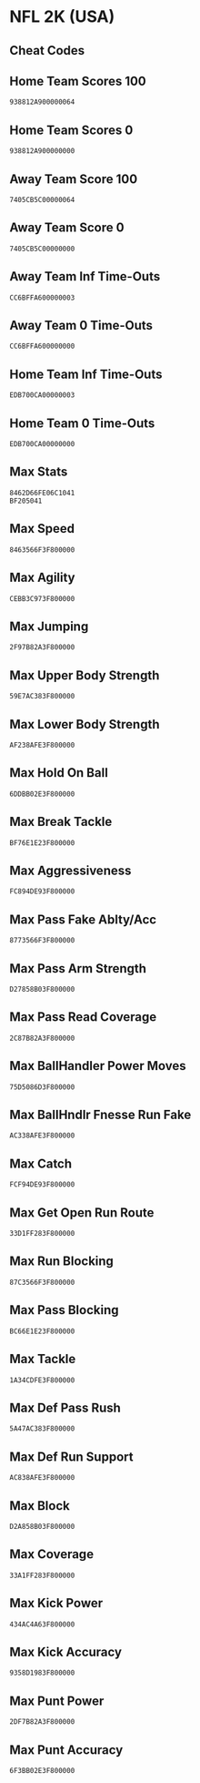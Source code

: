 # NFL 2K (USA)

## Cheat Codes

## Home Team Scores 100

```
938812A900000064

```

## Home Team Scores 0

```
938812A900000000

```

## Away Team Score 100

```
7405CB5C00000064

```

## Away Team Score 0

```
7405CB5C00000000

```

## Away Team Inf Time-Outs

```
CC6BFFA600000003

```

## Away Team 0 Time-Outs

```
CC6BFFA600000000

```

## Home Team Inf Time-Outs

```
EDB700CA00000003

```

## Home Team 0 Time-Outs

```
EDB700CA00000000

```

## Max Stats

```
8462D66FE06C1041
BF205041

```

## Max Speed

```
8463566F3F800000

```

## Max Agility

```
CEBB3C973F800000

```

## Max Jumping

```
2F97B82A3F800000

```

## Max Upper Body Strength

```
59E7AC383F800000

```

## Max Lower Body Strength

```
AF238AFE3F800000

```

## Max Hold On Ball

```
6DDBB02E3F800000

```

## Max Break Tackle

```
BF76E1E23F800000

```

## Max Aggressiveness

```
FC894DE93F800000

```

## Max Pass Fake Ablty/Acc

```
8773566F3F800000

```

## Max Pass Arm Strength

```
D27858B03F800000

```

## Max Pass Read Coverage

```
2C87B82A3F800000

```

## Max BallHandler Power Moves

```
75D5086D3F800000

```

## Max BallHndlr Fnesse Run Fake

```
AC338AFE3F800000

```

## Max Catch

```
FCF94DE93F800000

```

## Max Get Open Run Route

```
33D1FF283F800000

```

## Max Run Blocking

```
87C3566F3F800000

```

## Max Pass Blocking

```
BC66E1E23F800000

```

## Max Tackle

```
1A34CDFE3F800000

```

## Max Def Pass Rush

```
5A47AC383F800000

```

## Max Def Run Support

```
AC838AFE3F800000

```

## Max Block

```
D2A858B03F800000

```

## Max Coverage

```
33A1FF283F800000

```

## Max Kick Power

```
434AC4A63F800000

```

## Max Kick Accuracy

```
9358D1983F800000

```

## Max Punt Power

```
2DF7B82A3F800000

```

## Max Punt Accuracy

```
6F3BB02E3F800000

```

